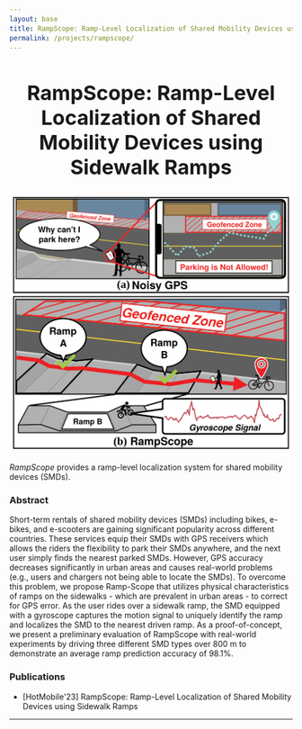 ```yaml
---
layout: base
title: RampScope: Ramp-Level Localization of Shared Mobility Devices using Sidewalk Ramps
permalink: /projects/rampscope/
---
```



<div style="text-align: center; margin-bottom: 20px;">
    <h2 style = "font-size: 36px">RampScope: Ramp-Level Localization of Shared Mobility Devices using Sidewalk Ramps</h2>
    <img src="../../images/rampscope/intro.svg" alt="RampScope" style="width: 600px;">
</div>

*RampScope* provides a ramp-level localization system for shared mobility devices (SMDs). 

### Abstract

Short-term rentals of shared mobility devices (SMDs) including bikes, e-bikes, and e-scooters are gaining significant popularity across different countries. These services equip their SMDs with GPS receivers which allows the riders the flexibility to park their SMDs anywhere, and the next user simply finds the nearest parked SMDs. However, GPS accuracy decreases significantly in urban areas and causes real-world problems (e.g., users and chargers not being able to locate the SMDs). To overcome this problem, we propose Ramp-Scope that utilizes physical characteristics of ramps on the sidewalks - which are prevalent in urban areas - to correct for GPS error. As the user rides over a sidewalk ramp, the SMD equipped with a gyroscope captures the motion signal to uniquely identify the ramp and localizes the SMD to the nearest driven ramp. As a proof-of-concept, we present a preliminary evaluation of RampScope with real-world experiments by driving three different SMD types over 800 m to demonstrate an average ramp prediction accuracy of 98.1%.

### Publications

- [HotMobile'23] RampScope: Ramp-Level Localization of Shared Mobility Devices using Sidewalk Ramps

<hr>
